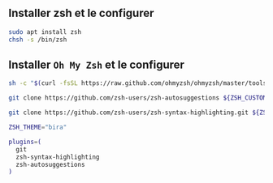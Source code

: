 ## Installer zsh et le configurer

```bash
sudo apt install zsh
chsh -s /bin/zsh
```

## Installer `Oh My Zsh` et le configurer

```bash
sh -c "$(curl -fsSL https://raw.github.com/ohmyzsh/ohmyzsh/master/tools/install.sh)"

git clone https://github.com/zsh-users/zsh-autosuggestions ${ZSH_CUSTOM:-~/.oh-my-zsh/custom}/plugins/zsh-autosuggestions

git clone https://github.com/zsh-users/zsh-syntax-highlighting.git ${ZSH_CUSTOM:-~/.oh-my-zsh/custom}/plugins/zsh-syntax-highlighting
```

```bash
ZSH_THEME="bira"

plugins=(
  git
  zsh-syntax-highlighting
  zsh-autosuggestions
)
```

